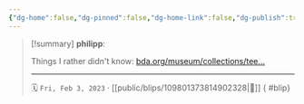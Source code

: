 ```yaml
---
{"dg-home":false,"dg-pinned":false,"dg-home-link":false,"dg-publish":true,"type":"blip","disabled rules":["yaml-title","yaml-title-alias","file-name-heading"],"title":"philipp on mastodon @ 2023-02-03","created-date":"2023-02-03T14:53:21","id":109801373814902340,"updated-date":"2025-05-02T08:50:43","dg-path":"blips/109801373814902328.md","permalink":"/blips/109801373814902328/","dgPassFrontmatter":true,"created":"2023-02-03T14:53:21","updated":"2025-05-02T08:50:43"}
---
```


> [!summary] **philipp**:
>
> Things I rather didn't know: [bda.org/museum/collections/tee…](https://bda.org/museum/collections/teeth-and-dentures/waterloo-teeth)
> - - -
>
> 🗓️ `Fri, Feb 3, 2023` · [[public/blips/109801373814902328\|🔗]]
{ #blip}

